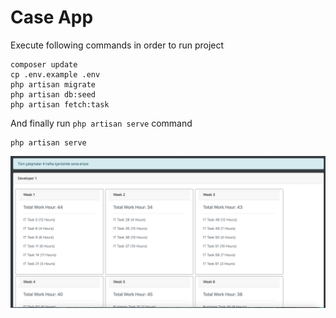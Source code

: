 #  Case App

Execute following commands in order to run project
````
composer update
cp .env.example .env
php artisan migrate
php artisan db:seed
php artisan fetch:task
````
And finally run `php artisan serve` command
````
php artisan serve
````
![image description](public/case.png)
